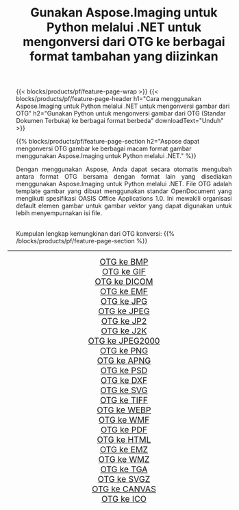 ﻿---
title: Gunakan Aspose.Imaging untuk Python melalui .NET untuk mengonversi dari OTG ke berbagai format tambahan yang diizinkan 
weight: 3920
url: /id/python-net/conversion/from/otg/ 
lang: id
langdirlevel: 2
locales: zh-hans,ja,it,ru,de,es,fr,nl,id,lt,pl,pt,vi,tr,ko,zh-hant,ar,hi,th,sv,cs,uk,he
description: Anda dapat dengan cepat mengubah dari OTG(Standar Dokumen Terbuka) menjadi berbagai format menggunakan Aspose.Imaging untuk Python melalui .NET.
---

{{< blocks/products/pf/feature-page-wrap >}}
{{< blocks/products/pf/feature-page-header h1="Cara menggunakan Aspose.Imaging untuk Python melalui .NET untuk mengonversi gambar dari OTG" h2="Gunakan Python untuk mengonversi gambar dari OTG (Standar Dokumen Terbuka) ke berbagai format berbeda" downloadText="Unduh" >}}


{{% blocks/products/pf/feature-page-section  h2="Aspose dapat mengonversi OTG gambar ke berbagai macam format gambar menggunakan Aspose.Imaging untuk Python melalui .NET." %}}
<p align=justify>Dengan menggunakan Aspose, Anda dapat secara otomatis mengubah antara format OTG bersama dengan format lain yang disediakan menggunakan Aspose.Imaging untuk Python melalui .NET. File OTG adalah template gambar yang dibuat menggunakan standar OpenDocument yang mengikuti spesifikasi OASIS Office Applications 1.0. Ini mewakili organisasi default elemen gambar untuk gambar vektor yang dapat digunakan untuk lebih menyempurnakan isi file.</p>
<br/>
Kumpulan lengkap kemungkinan dari OTG konversi:
{{% /blocks/products/pf/feature-page-section %}}
<div class="container-fluid productfamilypage bg-gray">
    <div class="convertypes bg-gray agp-content section">
        <div class="container">
		<hr style="margin-left:-20px;"/>
		<div class="row other-converters" style="gap: 10px;font-size: 19px;text-align:center;">
		    <div class='col-md-2 other-converter remove-lp remove-rp'><a href="/imaging/id/python-net/conversion/otg-to-bmp/" style="padding:15px;">OTG ke BMP</a></div><div class='col-md-2 other-converter remove-lp remove-rp'><a href="/imaging/id/python-net/conversion/otg-to-gif/" style="padding:15px;">OTG ke GIF</a></div><div class='col-md-2 other-converter remove-lp remove-rp'><a href="/imaging/id/python-net/conversion/otg-to-dicom/" style="padding:15px;">OTG ke DICOM</a></div><div class='col-md-2 other-converter remove-lp remove-rp'><a href="/imaging/id/python-net/conversion/otg-to-emf/" style="padding:15px;">OTG ke EMF</a></div><div class='col-md-2 other-converter remove-lp remove-rp'><a href="/imaging/id/python-net/conversion/otg-to-jpg/" style="padding:15px;">OTG ke JPG</a></div><div class='col-md-2 other-converter remove-lp remove-rp'><a href="/imaging/id/python-net/conversion/otg-to-jpeg/" style="padding:15px;">OTG ke JPEG</a></div><div class='col-md-2 other-converter remove-lp remove-rp'><a href="/imaging/id/python-net/conversion/otg-to-jp2/" style="padding:15px;">OTG ke JP2</a></div><div class='col-md-2 other-converter remove-lp remove-rp'><a href="/imaging/id/python-net/conversion/otg-to-j2k/" style="padding:15px;">OTG ke J2K</a></div><div class='col-md-2 other-converter remove-lp remove-rp'><a href="/imaging/id/python-net/conversion/otg-to-jpeg2000/" style="padding:15px;">OTG ke JPEG2000</a></div><div class='col-md-2 other-converter remove-lp remove-rp'><a href="/imaging/id/python-net/conversion/otg-to-png/" style="padding:15px;">OTG ke PNG</a></div><div class='col-md-2 other-converter remove-lp remove-rp'><a href="/imaging/id/python-net/conversion/otg-to-apng/" style="padding:15px;">OTG ke APNG</a></div><div class='col-md-2 other-converter remove-lp remove-rp'><a href="/imaging/id/python-net/conversion/otg-to-psd/" style="padding:15px;">OTG ke PSD</a></div><div class='col-md-2 other-converter remove-lp remove-rp'><a href="/imaging/id/python-net/conversion/otg-to-dxf/" style="padding:15px;">OTG ke DXF</a></div><div class='col-md-2 other-converter remove-lp remove-rp'><a href="/imaging/id/python-net/conversion/otg-to-svg/" style="padding:15px;">OTG ke SVG</a></div><div class='col-md-2 other-converter remove-lp remove-rp'><a href="/imaging/id/python-net/conversion/otg-to-tiff/" style="padding:15px;">OTG ke TIFF</a></div><div class='col-md-2 other-converter remove-lp remove-rp'><a href="/imaging/id/python-net/conversion/otg-to-webp/" style="padding:15px;">OTG ke WEBP</a></div><div class='col-md-2 other-converter remove-lp remove-rp'><a href="/imaging/id/python-net/conversion/otg-to-wmf/" style="padding:15px;">OTG ke WMF</a></div><div class='col-md-2 other-converter remove-lp remove-rp'><a href="/imaging/id/python-net/conversion/otg-to-pdf/" style="padding:15px;">OTG ke PDF</a></div><div class='col-md-2 other-converter remove-lp remove-rp'><a href="/imaging/id/python-net/conversion/otg-to-html/" style="padding:15px;">OTG ke HTML</a></div><div class='col-md-2 other-converter remove-lp remove-rp'><a href="/imaging/id/python-net/conversion/otg-to-emz/" style="padding:15px;">OTG ke EMZ</a></div><div class='col-md-2 other-converter remove-lp remove-rp'><a href="/imaging/id/python-net/conversion/otg-to-wmz/" style="padding:15px;">OTG ke WMZ</a></div><div class='col-md-2 other-converter remove-lp remove-rp'><a href="/imaging/id/python-net/conversion/otg-to-tga/" style="padding:15px;">OTG ke TGA</a></div><div class='col-md-2 other-converter remove-lp remove-rp'><a href="/imaging/id/python-net/conversion/otg-to-svgz/" style="padding:15px;">OTG ke SVGZ</a></div><div class='col-md-2 other-converter remove-lp remove-rp'><a href="/imaging/id/python-net/conversion/otg-to-canvas/" style="padding:15px;">OTG ke CANVAS</a></div><div class='col-md-2 other-converter remove-lp remove-rp'><a href="/imaging/id/python-net/conversion/otg-to-ico/" style="padding:15px;">OTG ke ICO</a></div>
                </div>
        </div>
    </div>
</div>
<br/>

